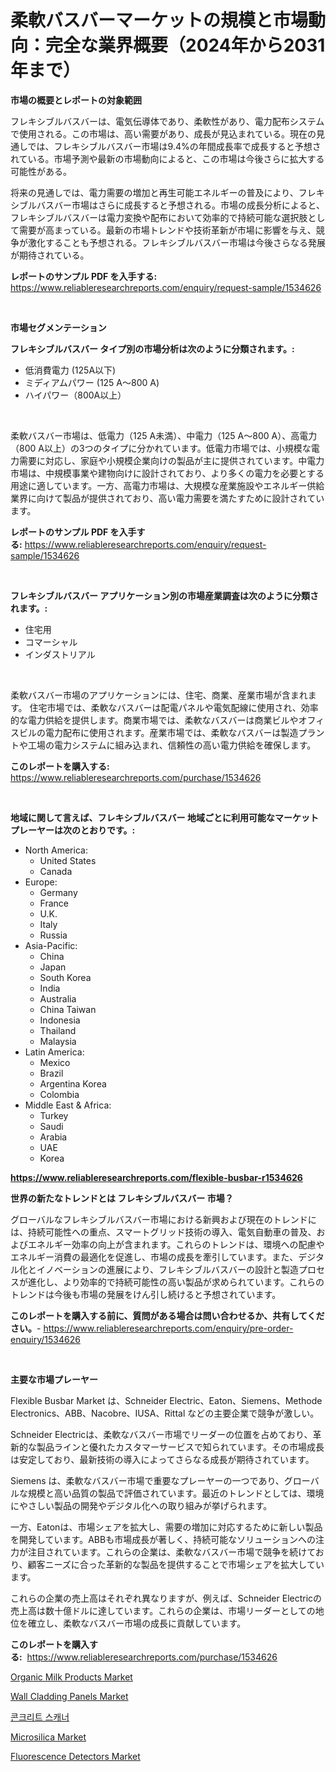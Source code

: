 <p><h1>柔軟バスバーマーケットの規模と市場動向：完全な業界概要（2024年から2031年まで）</h1></p><p><strong>市場の概要とレポートの対象範囲</strong></p>
<p><p>フレキシブルバスバーは、電気伝導体であり、柔軟性があり、電力配布システムで使用される。この市場は、高い需要があり、成長が見込まれている。現在の見通しでは、フレキシブルバスバー市場は9.4%の年間成長率で成長すると予想されている。市場予測や最新の市場動向によると、この市場は今後さらに拡大する可能性がある。</p><p>将来の見通しでは、電力需要の増加と再生可能エネルギーの普及により、フレキシブルバスバー市場はさらに成長すると予想される。市場の成長分析によると、フレキシブルバスバーは電力変換や配布において効率的で持続可能な選択肢として需要が高まっている。最新の市場トレンドや技術革新が市場に影響を与え、競争が激化することも予想される。フレキシブルバスバー市場は今後さらなる発展が期待されている。</p></p>
<p><strong>レポートのサンプル PDF を入手する:</strong> <a href="https://www.reliableresearchreports.com/enquiry/request-sample/1534626">https://www.reliableresearchreports.com/enquiry/request-sample/1534626</a></p>
<p>&nbsp;</p>
<p><strong>市場セグメンテーション</strong></p>
<p><strong>フレキシブルバスバー タイプ別の市場分析は次のように分類されます。:</strong></p>
<p><ul><li>低消費電力 (125A以下)</li><li>ミディアムパワー (125 A～800 A)</li><li>ハイパワー（800A以上）</li></ul></p>
<p>&nbsp;</p>
<p><p>柔軟バスバー市場は、低電力（125 A未満）、中電力（125 A〜800 A）、高電力（800 A以上）の3つのタイプに分かれています。低電力市場では、小規模な電力需要に対応し、家庭や小規模企業向けの製品が主に提供されています。中電力市場は、中規模事業や建物向けに設計されており、より多くの電力を必要とする用途に適しています。一方、高電力市場は、大規模な産業施設やエネルギー供給業界に向けて製品が提供されており、高い電力需要を満たすために設計されています。</p></p>
<p><strong>レポートのサンプル PDF を入手する:</strong>&nbsp;<a href="https://www.reliableresearchreports.com/enquiry/request-sample/1534626">https://www.reliableresearchreports.com/enquiry/request-sample/1534626</a></p>
<p>&nbsp;</p>
<p><strong> フレキシブルバスバー アプリケーション別の市場産業調査は次のように分類されます。:</strong></p>
<p><ul><li>住宅用</li><li>コマーシャル</li><li>インダストリアル</li></ul></p>
<p>&nbsp;</p>
<p><p>柔軟バスバー市場のアプリケーションには、住宅、商業、産業市場が含まれます。 住宅市場では、柔軟なバスバーは配電パネルや電気配線に使用され、効率的な電力供給を提供します。商業市場では、柔軟なバスバーは商業ビルやオフィスビルの電力配布に使用されます。産業市場では、柔軟なバスバーは製造プラントや工場の電力システムに組み込まれ、信頼性の高い電力供給を確保します。</p></p>
<p><strong>このレポートを購入する:</strong>&nbsp; <a href="https://www.reliableresearchreports.com/purchase/1534626">https://www.reliableresearchreports.com/purchase/1534626</a></p>
<p>&nbsp;</p>
<p><strong>地域に関して言えば、フレキシブルバスバー 地域ごとに利用可能なマーケットプレーヤーは次のとおりです。:</strong></p>
<p><ul>
    <li>
        North America:
        <ul>
            <li>United States</li>
            <li>Canada</li>
        </ul>
    </li>
    <li>
        Europe:
        <ul>
            <li>Germany</li>
            <li>France</li>
            <li>U.K.</li>
            <li>Italy</li>
            <li>Russia</li>
        </ul>
    </li>
    <li>
        Asia-Pacific:
        <ul>
            <li>China</li>
            <li>Japan</li>
            <li>South Korea</li>
            <li>India</li>
            <li>Australia</li>
            <li>China Taiwan</li>
            <li>Indonesia</li>
            <li>Thailand</li>
            <li>Malaysia</li>
        </ul>
    </li>
    <li>
        Latin America:
        <ul>
            <li>Mexico</li>
            <li>Brazil</li>
            <li>Argentina Korea</li>
            <li>Colombia</li>
        </ul>
    </li>
    <li>
        Middle East & Africa:
        <ul>
            <li>Turkey</li>
            <li>Saudi</li>
            <li>Arabia</li>
            <li>UAE</li>
            <li>Korea</li>
        </ul>
    </li>
    </ul></p>
<p><strong><a href="https://www.reliableresearchreports.com/flexible-busbar-r1534626">https://www.reliableresearchreports.com/flexible-busbar-r1534626</a></strong>&nbsp;</p>
<p><strong>世界の新たなトレンドとは フレキシブルバスバー 市場？</strong></p>
<p><p>グローバルなフレキシブルバスバー市場における新興および現在のトレンドには、持続可能性への重点、スマートグリッド技術の導入、電気自動車の普及、およびエネルギー効率の向上が含まれます。これらのトレンドは、環境への配慮やエネルギー消費の最適化を促進し、市場の成長を牽引しています。また、デジタル化とイノベーションの進展により、フレキシブルバスバーの設計と製造プロセスが進化し、より効率的で持続可能性の高い製品が求められています。これらのトレンドは今後も市場の発展をけん引し続けると予想されています。</p></p>
<p><strong>このレポートを購入する前に、質問がある場合は問い合わせるか、共有してください。</strong>- <a href="https://www.reliableresearchreports.com/enquiry/pre-order-enquiry/1534626">https://www.reliableresearchreports.com/enquiry/pre-order-enquiry/1534626</a></p>
<p>&nbsp;</p>
<p><strong>主要な市場プレーヤー</strong></p>
<p><p>Flexible Busbar Market は、Schneider Electric、Eaton、Siemens、Methode Electronics、ABB、Nacobre、IUSA、Rittal などの主要企業で競争が激しい。</p><p>Schneider Electricは、柔軟なバスバー市場でリーダーの位置を占めており、革新的な製品ラインと優れたカスタマーサービスで知られています。その市場成長は安定しており、最新技術の導入によってさらなる成長が期待されています。</p><p>Siemens は、柔軟なバスバー市場で重要なプレーヤーの一つであり、グローバルな規模と高い品質の製品で評価されています。最近のトレンドとしては、環境にやさしい製品の開発やデジタル化への取り組みが挙げられます。</p><p>一方、Eatonは、市場シェアを拡大し、需要の増加に対応するために新しい製品を開発しています。ABBも市場成長が著しく、持続可能なソリューションへの注力が注目されています。これらの企業は、柔軟なバスバー市場で競争を続けており、顧客ニーズに合った革新的な製品を提供することで市場シェアを拡大しています。</p><p>これらの企業の売上高はそれぞれ異なりますが、例えば、Schneider Electricの売上高は数十億ドルに達しています。これらの企業は、市場リーダーとしての地位を確立し、柔軟なバスバー市場の成長に貢献しています。</p></p>
<p><strong>このレポートを購入する:</strong>&nbsp;&nbsp;<a href="https://www.reliableresearchreports.com/purchase/1534626">https://www.reliableresearchreports.com/purchase/1534626</a></p>
<p><p><a href="https://github.com/pgtimber/Market-Research-Report-List-2/blob/main/organic-milk-products-market.md">Organic Milk Products Market</a></p><p><a href="https://issuu.com/reportprime-2/docs/wall-cladding-panels-market-size-2030.pptx">Wall Cladding Panels Market</a></p><p><a href="https://medium.com/@rickymetzdvm/%EC%BD%98%ED%81%AC%EB%A6%AC%ED%8A%B8-%EC%8A%A4%EC%BA%90%EB%84%88-%EC%8B%9C%EC%9E%A5%EC%9D%80-%EC%8B%9C%EC%9E%A5-%EC%A0%90%EC%9C%A0%EC%9C%A8-%ED%81%AC%EA%B8%B0-%EB%B0%8F-2031%EB%85%84%EA%B9%8C%EC%A7%80-%EC%98%88%EC%83%81-%EC%98%88%EC%B8%A1%EC%97%90-%EC%A4%91%EC%A0%90%EC%9D%84-%EB%91%90%EA%B3%A0-%EC%9E%88%EC%8A%B5%EB%8B%88%EB%8B%A4-e4cd959c3dfe">콘크리트 스캐너</a></p><p><a href="https://issuu.com/reportprime-2/docs/microsilica-market-size-2030.pptx">Microsilica Market</a></p><p><a href="https://view.publitas.com/reportprime-1/fluorescence-detectors-market-size-focuses-on-market-dynamics-in-depth-analysis-and-future-projections-of-its-market-forecasted-for-period-from-2024-to-2031/">Fluorescence Detectors Market</a></p></p>